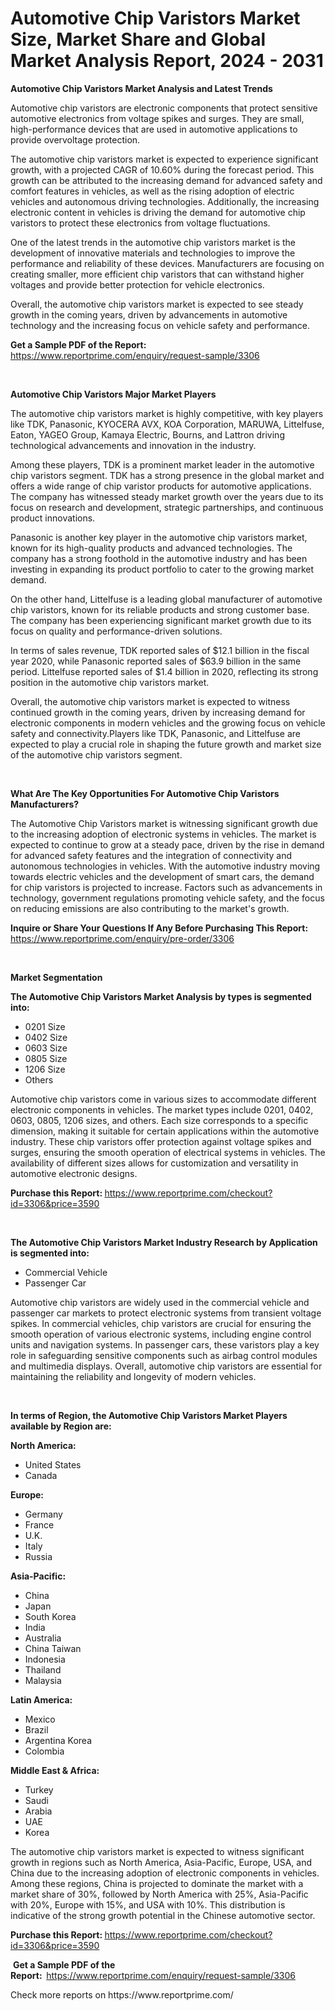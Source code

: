 <p><h1>Automotive Chip Varistors Market Size, Market Share and Global Market Analysis Report, 2024 - 2031</h1></p><p><strong>Automotive Chip Varistors Market Analysis and Latest Trends</strong></p>
<p><p>Automotive chip varistors are electronic components that protect sensitive automotive electronics from voltage spikes and surges. They are small, high-performance devices that are used in automotive applications to provide overvoltage protection.</p><p>The automotive chip varistors market is expected to experience significant growth, with a projected CAGR of 10.60% during the forecast period. This growth can be attributed to the increasing demand for advanced safety and comfort features in vehicles, as well as the rising adoption of electric vehicles and autonomous driving technologies. Additionally, the increasing electronic content in vehicles is driving the demand for automotive chip varistors to protect these electronics from voltage fluctuations.</p><p>One of the latest trends in the automotive chip varistors market is the development of innovative materials and technologies to improve the performance and reliability of these devices. Manufacturers are focusing on creating smaller, more efficient chip varistors that can withstand higher voltages and provide better protection for vehicle electronics.</p><p>Overall, the automotive chip varistors market is expected to see steady growth in the coming years, driven by advancements in automotive technology and the increasing focus on vehicle safety and performance.</p></p>
<p><strong>Get a Sample PDF of the Report:&nbsp;</strong> <a href="https://www.reportprime.com/enquiry/request-sample/3306">https://www.reportprime.com/enquiry/request-sample/3306</a></p>
<p>&nbsp;</p>
<p><strong>Automotive Chip Varistors Major Market Players</strong></p>
<p><p>The automotive chip varistors market is highly competitive, with key players like TDK, Panasonic, KYOCERA AVX, KOA Corporation, MARUWA, Littelfuse, Eaton, YAGEO Group, Kamaya Electric, Bourns, and Lattron driving technological advancements and innovation in the industry.</p><p>Among these players, TDK is a prominent market leader in the automotive chip varistors segment. TDK has a strong presence in the global market and offers a wide range of chip varistor products for automotive applications. The company has witnessed steady market growth over the years due to its focus on research and development, strategic partnerships, and continuous product innovations.</p><p>Panasonic is another key player in the automotive chip varistors market, known for its high-quality products and advanced technologies. The company has a strong foothold in the automotive industry and has been investing in expanding its product portfolio to cater to the growing market demand.</p><p>On the other hand, Littelfuse is a leading global manufacturer of automotive chip varistors, known for its reliable products and strong customer base. The company has been experiencing significant market growth due to its focus on quality and performance-driven solutions.</p><p>In terms of sales revenue, TDK reported sales of $12.1 billion in the fiscal year 2020, while Panasonic reported sales of $63.9 billion in the same period. Littelfuse reported sales of $1.4 billion in 2020, reflecting its strong position in the automotive chip varistors market.</p><p>Overall, the automotive chip varistors market is expected to witness continued growth in the coming years, driven by increasing demand for electronic components in modern vehicles and the growing focus on vehicle safety and connectivity.Players like TDK, Panasonic, and Littelfuse are expected to play a crucial role in shaping the future growth and market size of the automotive chip varistors segment.</p></p>
<p>&nbsp;</p>
<p><strong>What Are The Key Opportunities For Automotive Chip Varistors Manufacturers?</strong></p>
<p><p>The Automotive Chip Varistors market is witnessing significant growth due to the increasing adoption of electronic systems in vehicles. The market is expected to continue to grow at a steady pace, driven by the rise in demand for advanced safety features and the integration of connectivity and autonomous technologies in vehicles. With the automotive industry moving towards electric vehicles and the development of smart cars, the demand for chip varistors is projected to increase. Factors such as advancements in technology, government regulations promoting vehicle safety, and the focus on reducing emissions are also contributing to the market's growth.</p></p>
<p><strong>Inquire or Share Your Questions If Any Before Purchasing This Report:</strong> <a href="https://www.reportprime.com/enquiry/pre-order/3306">https://www.reportprime.com/enquiry/pre-order/3306</a></p>
<p>&nbsp;</p>
<p><strong>Market Segmentation</strong></p>
<p><strong>The Automotive Chip Varistors Market Analysis by types is segmented into:</strong></p>
<p><ul><li>0201 Size</li><li>0402 Size</li><li>0603 Size</li><li>0805 Size</li><li>1206 Size</li><li>Others</li></ul></p>
<p><p>Automotive chip varistors come in various sizes to accommodate different electronic components in vehicles. The market types include 0201, 0402, 0603, 0805, 1206 sizes, and others. Each size corresponds to a specific dimension, making it suitable for certain applications within the automotive industry. These chip varistors offer protection against voltage spikes and surges, ensuring the smooth operation of electrical systems in vehicles. The availability of different sizes allows for customization and versatility in automotive electronic designs.</p></p>
<p><strong>Purchase this Report:&nbsp;</strong><a href="https://www.reportprime.com/checkout?id=3306&price=3590">https://www.reportprime.com/checkout?id=3306&price=3590</a></p>
<p>&nbsp;</p>
<p><strong>The Automotive Chip Varistors Market Industry Research by Application is segmented into:</strong></p>
<p><ul><li>Commercial Vehicle</li><li>Passenger Car</li></ul></p>
<p><p>Automotive chip varistors are widely used in the commercial vehicle and passenger car markets to protect electronic systems from transient voltage spikes. In commercial vehicles, chip varistors are crucial for ensuring the smooth operation of various electronic systems, including engine control units and navigation systems. In passenger cars, these varistors play a key role in safeguarding sensitive components such as airbag control modules and multimedia displays. Overall, automotive chip varistors are essential for maintaining the reliability and longevity of modern vehicles.</p></p>
<p>&nbsp;</p>
<p><strong>In terms of Region, the Automotive Chip Varistors Market Players available by Region are:</strong></p>
<p>
    <p> <strong> North America: </strong>
        <ul>
            <li>United States</li>
            <li>Canada</li>
        </ul>
        </p> 
    <p> <strong> Europe: </strong>
        <ul>
            <li>Germany</li>
            <li>France</li>
            <li>U.K.</li>
            <li>Italy</li>
            <li>Russia</li>
        </ul>
        </p> 
    <p> <strong> Asia-Pacific: </strong>
        <ul>
            <li>China</li>
            <li>Japan</li>
            <li>South Korea</li>
            <li>India</li>
            <li>Australia</li>
            <li>China Taiwan</li>
            <li>Indonesia</li>
            <li>Thailand</li>
            <li>Malaysia</li>
        </ul>
        </p> 
    <p> <strong> Latin America: </strong>
        <ul>
            <li>Mexico</li>
            <li>Brazil</li>
            <li>Argentina Korea</li>
            <li>Colombia</li>
        </ul>
        </p> 
    <p> <strong> Middle East & Africa: </strong>
        <ul>
            <li>Turkey</li>
            <li>Saudi</li>
            <li>Arabia</li>
            <li>UAE</li>
            <li>Korea</li>
        </ul>
    </p>
    </p>
<p><p>The automotive chip varistors market is expected to witness significant growth in regions such as North America, Asia-Pacific, Europe, USA, and China due to the increasing adoption of electronic components in vehicles. Among these regions, China is projected to dominate the market with a market share of 30%, followed by North America with 25%, Asia-Pacific with 20%, Europe with 15%, and USA with 10%. This distribution is indicative of the strong growth potential in the Chinese automotive sector.</p></p>
<p><strong>Purchase this Report: </strong><a href="https://www.reportprime.com/checkout?id=3306&price=3590">https://www.reportprime.com/checkout?id=3306&price=3590</a></p>
<p>&nbsp;<strong>Get a Sample PDF of the Report:&nbsp;&nbsp;</strong><a href="https://www.reportprime.com/enquiry/request-sample/3306">https://www.reportprime.com/enquiry/request-sample/3306</a></p>
<p><strong></strong></p>
<p>Check more reports on https://www.reportprime.com/</p>
